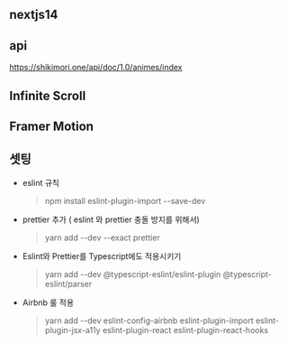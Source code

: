 ## nextjs14

## api
https://shikimori.one/api/doc/1.0/animes/index

## Infinite Scroll

## Framer Motion

## 셋팅

- eslint 규칙

  > npm install eslint-plugin-import --save-dev

- prettier 추가 ( eslint 와 prettier 충돌 방지를 위해서)

  > yarn add --dev --exact prettier

- Eslint와 Prettier를 Typescript에도 적용시키기

  > yarn add --dev @typescript-eslint/eslint-plugin @typescript-eslint/parser

- Airbnb 룰 적용
  > yarn add --dev eslint-config-airbnb eslint-plugin-import eslint-plugin-jsx-a11y eslint-plugin-react eslint-plugin-react-hooks
